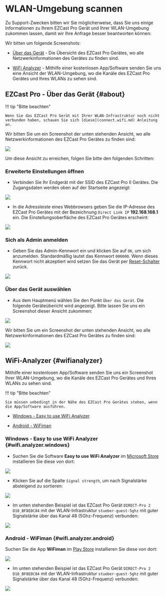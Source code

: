 # WLAN-Umgebung scannen

Zu Support-Zwecken bitten wir Sie möglicherweise, dass Sie uns einige Informationen zu Ihrem EZCast Pro Gerät und Ihrer WLAN-Umgebung zukommen lassen, damit wir Ihre Anfrage besser beantworten können:

Wir bitten um folgende Screenshots:

* [Über das Gerät](#about) - Die Übersicht des EZCast Pro Gerätes, wo alle Netzwerkinformationen des Gerätes zu finden sind.

* [WiFi Analyzer](#wifianalyzer) - Mithilfe einer kostenlosen App/Software senden Sie uns eine Ansicht der WLAN-Umgebung, wo die Kanäle des EZCast Pro Gerätes und Ihres WLANs zu sehen sind.

## EZCast Pro - Über das Gerät {#about}

!!! tip "Bitte beachten"
    
	Wenn Sie das EZCast Pro Gerät mit Ihrer WLAN-Infrastruktur noch nicht verbunden haben, schauen Sie sich [diese](connect.wifi.md) Anleitung an.
	
Wir bitten Sie um ein Screenshot der unten stehenden Ansicht, wo alle Netzwerkinformationen des EZCast Pro Gerätes zu finden sind:

![](/assets/img/D10.about_stick.png)

Um diese Ansicht zu erreichen, folgen Sie bitte den folgenden Schritten:

### Erweiterte Einstellungen öffnen

* Verbinden Sie Ihr Endgerät mit der SSID des EZCast Pro II Gerätes. Die Zugangsdaten werden oben auf der Startseite angezeigt:

![](/assets/img/proII.direct.connect.png)

* In die Adressleiste eines Webbrowsers geben Sie die IP-Adresse des EZCast Pro Gerätes mit der Bezeichnung `Direct Link IP` **192.168.168.1** ein. Die Einstellungsoberfläche des EZCast Pro Gerätes erscheint:

![](/assets/img/proII_directIP.connect.png)

### Sich als Admin anmelden

* Geben Sie das Admin-Kennwort ein und klicken Sie auf `OK`, um sich anzumelden. Standardmäßig lautet das Kennwort `000000`. Wenn dieses Kennwort nicht akzeptiert wird setzen Sie das Gerät per [Reset-Schalter](reset.md#hardreset) zurück.

![](/assets/img/EZCastII_Login.png)

### Über das Gerät auswählen

* Aus dem Hauptmenü wählen Sie den Punkt `Über das Gerät`. Die folgende Geräteübericht wird angezeigt. Bitte lassen Sie uns ein Screenshot dieser Ansicht zukommen:

![](/assets/img/ezcastpro.II.select.aboutdevice.png)

Wir bitten Sie um ein Screenshot der unten stehenden Ansicht, wo alle Netzwerkinformationen des EZCast Pro Gerätes zu finden sind:

![](/assets/img/D10.about_stick.png)

## WiFi-Analyzer {#wifianalyzer}

Mithilfe einer kostenlosen App/Software senden Sie uns ein Screenshot Ihrer WLAN-Umgebung, wo die Kanäle des EZCast Pro Gerätes und Ihres WLANs zu sehen sind. 

!!! tip "Bitte beachten"
	
	Sie müssen unbedingt in der Nähe des EZCast Pro Gerätes stehen, wenn die App/Software ausführen.
    
* [Windows - Easy to use WiFi Analyzer](#wifi.analyzer.windows)

* [Android - WiFiman](#wifi.analyzer.android)

### Windows - Easy to use WiFi Analyzer {#wifi.analyzer.windows}

* Suchen Sie die Software **Easy to use WiFi Analyzer** im [Microsoft Store](https://www.microsoft.com/store/productId/9N75W2M2D55F) installieren Sie diese von dort: 

![](/assets/img/wifi.analyzer.windows.install.png)

* Klicken Sie auf die Spalte `Signal strength`, um nach Signalstärke absteigend zu sortieren:

![](/assets/img/wifi.analyzer.sortbysignal.strength.png)

* Im unten stehenden Beispiel ist das EZCast Pro Gerät `DIRECT-Pro 2 D10_BF8E0C84` mit der WLAN-Infrastruktur `stueber-guest-5ghz` mit guter Signalstärke über das Kanal 48 (5Ghz-Frequenz) verbunden:

![](/assets/img/wifi.analyzer.windows.png)

### Android - WiFiman {#wifi.analyzer.android}

Suchen Sie die App **WiFiman** im [Play Store](https://play.google.com/store/apps/details?id=com.ubnt.usurvey) installieren Sie diese von dort: 

![](/assets/img/wifiman.android.install.png)

* Im unten stehenden Beispiel ist das EZCast Pro Gerät `DIRECT-Pro 2 D10_BF8E0C84` mit der WLAN-Infrastruktur `stueber-guest-5ghz` mit guter Signalstärke über das Kanal 48 (5Ghz-Frequenz) verbunden:

![](/assets/img/wifiman.android.networks.png)


